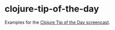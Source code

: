 # clojure-tip-of-the-day

Examples for the [Clojure Tip of the Day screencast](https://curiousprogrammer.net/clojure-tip-of-the-day-screencast/).

